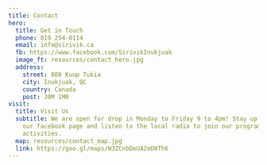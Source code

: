 ```yaml
---
title: Contact
hero:
  title: Get in Touch
  phone: 819 254-0114
  email: info@sirivik.ca
  fb: https://www.facebook.com/SirivikInukjuak
  image_ft: resources/contact_hero.jpg
  address:
    street: 808 Kuup Tukia
    city: Inukjuak, QC
    country: Canada
    post: J0M 1M0
visit:
  title: Visit Us
  subtitle: We are open for drop in Monday to Friday 9 to 4pm! Stay up to date on
    our facebook page and listen to the local radio to join our programs and
    activities.
  map: resources/contact_map.jpg
  link: https://goo.gl/maps/W3ZCnbDeUA2eD8Th6
---
```

